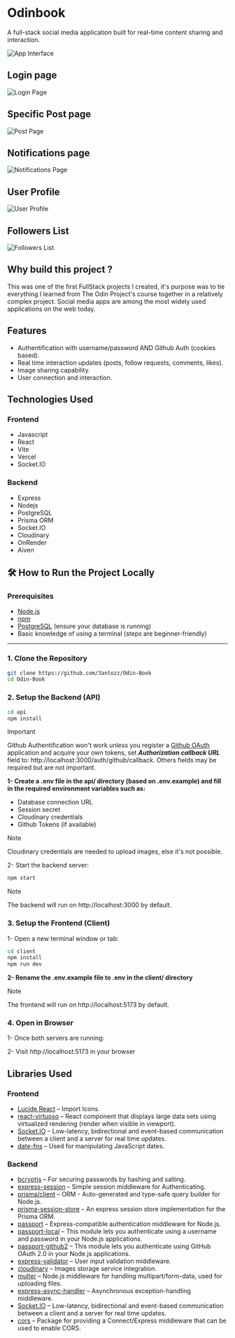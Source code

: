 # Odinbook

A full-stack social media application built for real-time content sharing and interaction.

![App Interface](./client/public/showcase/interface.png)

## Login page

![Login Page](./client/public/showcase/login.png)

## Specific Post page

![Post Page](./client/public/showcase/post.png)

## Notifications page

![Notifications Page](./client/public/showcase/notifications.png)

## User Profile

![User Profile](./client/public/showcase/profile.png)

## Followers List

![Followers List](./client/public/showcase/users.png)

## Why build this project ?

This was one of the first FullStack projects I created, it's purpose was to tie everything I learned from The Odin Project's course together in a relatively complex project. Social media apps are among the most widely used applications on the web today.

## Features

- Authentification with username/password AND Github Auth (cookies based).
- Real time interaction updates (posts, follow requests, comments, likes).
- Image sharing capability.
- User connection and interaction.

## Technologies Used

### Frontend

- Javascript
- React
- Vite
- Vercel
- Socket.IO

### Backend

- Express
- Nodejs
- PostgreSQL
- Prisma ORM
- Socket.IO
- Cloudinary
- OnRender
- Aiven

## 🛠️ How to Run the Project Locally

### Prerequisites

- [Node.js](https://nodejs.org/)
- [npm](https://www.npmjs.com/)
- [PostgreSQL](https://www.postgresql.org/) (ensure your database is running)
- Basic knowledge of using a terminal (steps are beginner-friendly)

---

### 1. Clone the Repository

```bash
git clone https://github.com/3antozz/Odin-Book
cd Odin-Book
```

### 2. Setup the Backend (API)

```bash
cd api
npm install
```

> [!IMPORTANT]
> Github Authentification won't work unless you register a [Github OAuth](https://docs.github.com/en/apps/creating-github-apps/registering-a-github-app/registering-a-github-app#registering-a-github-app) application and acquire your own tokens, set ***Authorization callback URL*** field to: http://localhost:3000/auth/github/callback. Others fields may be required but are not important.

**1- Create a .env file in the api/ directory (based on .env.example) and fill in the required environment variables such as:** 

* Database connection URL
* Session secret
* Cloudinary credentials
* Github Tokens (if available)

> [!NOTE]
> Cloudinary credentials are needed to upload images, else it's not possible.

2- Start the backend server:

```bash
npm start
```
> [!NOTE]
> The backend will run on http://localhost:3000 by default.

### 3. Setup the Frontend (Client)

1- Open a new terminal window or tab:
```bash
cd client
npm install
npm run dev
```
**2- Rename the .env.example file to .env in the client/ directory**

> [!NOTE]
> The frontend will run on http://localhost:5173 by default.

### 4. Open in Browser

1- Once both servers are running:

2- Visit http://localhost:5173 in your browser

## Libraries Used

### Frontend

- [Lucide React](https://lucide.dev/guide/packages/lucide-react) – Import Icons.
- [react-virtuoso](https://virtuoso.dev/) –  React component that displays large data sets using virtualized rendering (render when visible in viewport).
- [Socket.IO](https://socket.io/) – Low-latency, bidirectional and event-based communication between a client and a server for real time updates.
- [date-fns](https://date-fns.org/docs/Getting-Started) – Used for manipulating JavaScript dates.

### Backend

- [bcryptjs](https://www.npmjs.com/package/bcryptjs) – For securing passwords by hashing and salting.
- [express-session](https://www.npmjs.com/package/express-session) – Simple session middleware for Authenticating.
- [prisma/client](https://www.npmjs.com/package/@prisma/client) – ORM - Auto-generated and type-safe query builder for Node.js.
- [prisma-session-store](https://www.npmjs.com/package/@quixo3/prisma-session-store) – An express session store implementation for the Prisma ORM.
- [passport](https://www.npmjs.com/package/passport) – Express-compatible authentication middleware for Node.js.
- [passport-local](https://www.npmjs.com/package/passport-local) – This module lets you authenticate using a username and password in your Node.js applications.
- [passport-github2](https://www.npmjs.com/package/passport-github2) – This module lets you authenticate using GitHub OAuth 2.0 in your Node.js applications. 
- [express-validator](https://www.npmjs.com/package/express-validator) – User input validation middleware.
- [cloudinary](https://cloudinary.com/) – Images storage service integration.
- [multer](https://www.npmjs.com/package/multer) – Node.js middleware for handling multipart/form-data, used for uploading files.
- [express-async-handler](https://www.npmjs.com/package/express-async-handler) – Asynchronous exception-handling middleware.
- [Socket.IO](https://socket.io/) – Low-latency, bidirectional and event-based communication between a client and a server for real time updates.
- [cors](https://www.npmjs.com/package/cors) – Package for providing a Connect/Express middleware that can be used to enable CORS.
